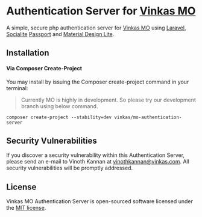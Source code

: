 # Authentication Server for [Vinkas MO](https://github.com/vinkasMO/mo)

A simple, secure php authentication server for [Vinkas MO](https://github.com/vinkasMO/mo) using [Laravel](https://github.com/laravel/laravel), [Socialite](https://github.com/laravel/socialite) [Passport](https://github.com/laravel/passport) and [Material Design Lite](https://github.com/google/material-design-lite).

## Installation

#### Via Composer Create-Project

You may install by issuing the Composer create-project command in your terminal:

> Currently MO is highly in development. So please try our development branch using below command.

`composer create-project --stability=dev vinkas/mo-authentication-server`

## Security Vulnerabilities

If you discover a security vulnerability within this Authentication Server, please send an e-mail to Vinoth Kannan at vinothkannan@vinkas.com. All security vulnerabilities will be promptly addressed.

## License

Vinkas MO Authentication Server is open-sourced software licensed under the [MIT license](LICENSE.txt).
